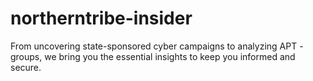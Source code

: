 # northerntribe-insider
From uncovering state-sponsored cyber campaigns to analyzing APT - groups, we bring you the essential insights to keep you informed and secure.
